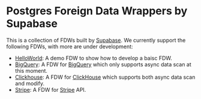 # Postgres Foreign Data Wrappers by Supabase

This is a collection of FDWs built by [Supabase](https://www.supabase.com). We currently support the following FDWs, with more are under development:

- [HelloWorld](./src/fdw/helloworld_fdw): A demo FDW to show how to develop a baisc FDW.
- [BigQuery](./src/fdw/bigquery_fdw): A FDW for [BigQuery](https://cloud.google.com/bigquery) which only supports async data scan at this moment. 
- [Clickhouse](./src/fdw/clickhouse_fdw): A FDW for [ClickHouse](https://clickhouse.com/) which supports both async data scan and modify. 
- [Stripe](./src/fdw/stripe_fdw): A FDW for [Stripe](https://stripe.com/) API.

